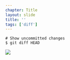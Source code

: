 ```yaml
---
chapter: Title
layout: slide
title: ''
tags: ['diff']
---
```


	# Show uncommitted changes
	$ git diff HEAD

<img class="diagram" src="assets/diagrams/git-diff-head.png">

<!--
(Working -- Repo)
-->